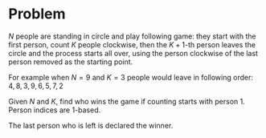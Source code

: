 # Problem

$N$ people are standing in circle and play following game: they start with the first person, count $K$ people clockwise, then the $K+1$-th person leaves the circle and the process starts all over, using the person clockwise of the last person removed as the starting point.

For example when $N = 9$ and $K = 3$ people would leave in following order: $4, 8, 3, 9, 6, 5, 7, 2$

Given $N$ and $K$, find who wins the game if counting starts with person $1$. Person indices are $1$-based.

The last person who is left is declared the winner.
